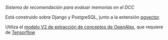 *Sistema de recomendación para evaluar memorias en el DCC*

Está construido sobre Django y PostgreSQL, junto a la extensión [pgvector](https://github.com/pgvector/pgvector-python).

Utiliza el [modelo V2 de extracción de conceptos de OpenAlex](https://github.com/ourresearch/openalex-concept-tagging/tree/main), que requiere de [Tensorflow](https://www.tensorflow.org/install/pip?hl=es)
